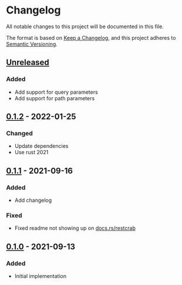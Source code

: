 # Changelog
All notable changes to this project will be documented in this file.

The format is based on [Keep a Changelog](https://keepachangelog.com/en/1.0.0/),
and this project adheres to [Semantic Versioning](https://semver.org/spec/v2.0.0.html).

## [Unreleased]

### Added

- Add support for query parameters
- Add support for path parameters

## [0.1.2] - 2022-01-25
### Changed
- Update dependencies
- Use rust 2021

## [0.1.1] - 2021-09-16
### Added
- Add changelog

### Fixed
- Fixed readme not showing up on [docs.rs/restcrab](docs.rs/restcrab)

## [0.1.0] - 2021-09-13
### Added
- Initial implementation

[Unreleased]: https://github.com/volllly/restcrab/compare/v0.1.2...HEAD
[0.1.2]: https://github.com/volllly/restcrab/releases/tag/v0.1.2
[0.1.1]: https://github.com/volllly/restcrab/releases/tag/v0.1.1
[0.1.0]: https://github.com/volllly/restcrab/releases/tag/v0.1.0
